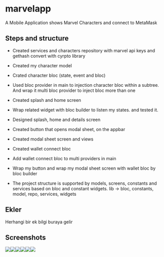 # marvelapp

A Mobile Application shows Marvel Characters and connect to MetaMask




## Steps and structure



- Created services and characters repository with marvel api keys and gethash convert with cyrpto library
- Created my character model
- Crated character bloc (state, event and bloc)
- Used bloc provider in main to injection character bloc within a subtree. And wrap it multi bloc provider to inject bloc more than one
- Created splash and home screen
- Wrap related widget with bloc builder to listen my states. and tested it.
- Designed splash, home and details screen
- Created button that opens modal sheet, on the appbar
- Created modal sheet screen and views
- Created wallet connect bloc
- Add wallet connect bloc to multi providers in main
- Wrap my button and wrap my modal sheet screen with wallet bloc by bloc builder

- The project structure is supported by models, screens, constants and services based on bloc and constant widgets.
  lib -> bloc, constants, model, repo, services, widgets


## Ekler

Herhangi bir ek bilgi buraya gelir


## Screenshots

![](screenshots/Screenshot_1664040051.png)![](screenshots/Screenshot_1664040059.png)![](screenshots/Screenshot_1664040063.png)![](screenshots/Screenshot_1664040091.png)![](screenshots/Screenshot_1664040126.png)![](screenshots/Screenshot_1664040135.png)

  
